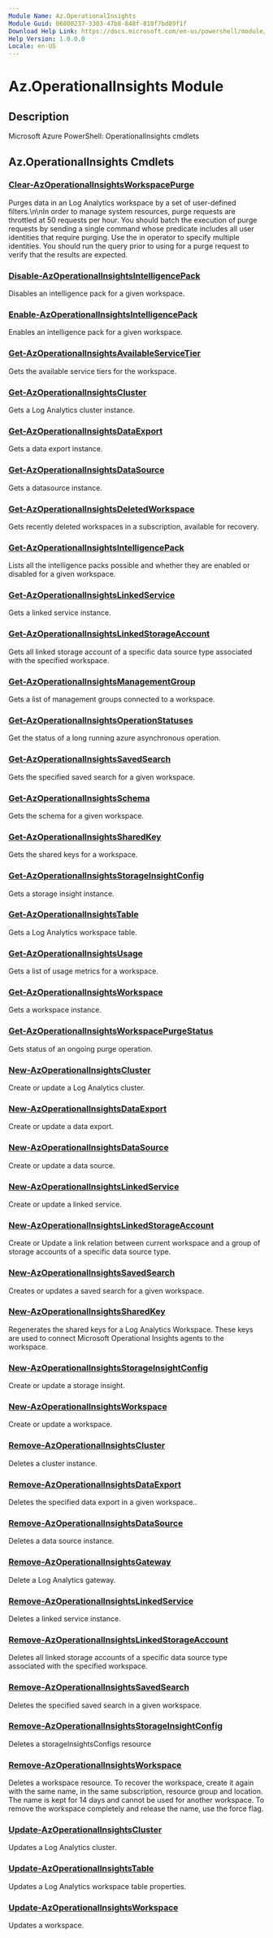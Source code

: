 ```yaml
---
Module Name: Az.OperationalInsights
Module Guid: 06800237-3303-47b8-848f-810f7bd09f1f
Download Help Link: https://docs.microsoft.com/en-us/powershell/module/az.operationalinsights
Help Version: 1.0.0.0
Locale: en-US
---
```


# Az.OperationalInsights Module
## Description
Microsoft Azure PowerShell: OperationalInsights cmdlets

## Az.OperationalInsights Cmdlets
### [Clear-AzOperationalInsightsWorkspacePurge](Clear-AzOperationalInsightsWorkspacePurge.md)
Purges data in an Log Analytics workspace by a set of user-defined filters.\n\nIn order to manage system resources, purge requests are throttled at 50 requests per hour.
You should batch the execution of purge requests by sending a single command whose predicate includes all user identities that require purging.
Use the in operator to specify multiple identities.
You should run the query prior to using for a purge request to verify that the results are expected.

### [Disable-AzOperationalInsightsIntelligencePack](Disable-AzOperationalInsightsIntelligencePack.md)
Disables an intelligence pack for a given workspace.

### [Enable-AzOperationalInsightsIntelligencePack](Enable-AzOperationalInsightsIntelligencePack.md)
Enables an intelligence pack for a given workspace.

### [Get-AzOperationalInsightsAvailableServiceTier](Get-AzOperationalInsightsAvailableServiceTier.md)
Gets the available service tiers for the workspace.

### [Get-AzOperationalInsightsCluster](Get-AzOperationalInsightsCluster.md)
Gets a Log Analytics cluster instance.

### [Get-AzOperationalInsightsDataExport](Get-AzOperationalInsightsDataExport.md)
Gets a data export instance.

### [Get-AzOperationalInsightsDataSource](Get-AzOperationalInsightsDataSource.md)
Gets a datasource instance.

### [Get-AzOperationalInsightsDeletedWorkspace](Get-AzOperationalInsightsDeletedWorkspace.md)
Gets recently deleted workspaces in a subscription, available for recovery.

### [Get-AzOperationalInsightsIntelligencePack](Get-AzOperationalInsightsIntelligencePack.md)
Lists all the intelligence packs possible and whether they are enabled or disabled for a given workspace.

### [Get-AzOperationalInsightsLinkedService](Get-AzOperationalInsightsLinkedService.md)
Gets a linked service instance.

### [Get-AzOperationalInsightsLinkedStorageAccount](Get-AzOperationalInsightsLinkedStorageAccount.md)
Gets all linked storage account of a specific data source type associated with the specified workspace.

### [Get-AzOperationalInsightsManagementGroup](Get-AzOperationalInsightsManagementGroup.md)
Gets a list of management groups connected to a workspace.

### [Get-AzOperationalInsightsOperationStatuses](Get-AzOperationalInsightsOperationStatuses.md)
Get the status of a long running azure asynchronous operation.

### [Get-AzOperationalInsightsSavedSearch](Get-AzOperationalInsightsSavedSearch.md)
Gets the specified saved search for a given workspace.

### [Get-AzOperationalInsightsSchema](Get-AzOperationalInsightsSchema.md)
Gets the schema for a given workspace.

### [Get-AzOperationalInsightsSharedKey](Get-AzOperationalInsightsSharedKey.md)
Gets the shared keys for a workspace.

### [Get-AzOperationalInsightsStorageInsightConfig](Get-AzOperationalInsightsStorageInsightConfig.md)
Gets a storage insight instance.

### [Get-AzOperationalInsightsTable](Get-AzOperationalInsightsTable.md)
Gets a Log Analytics workspace table.

### [Get-AzOperationalInsightsUsage](Get-AzOperationalInsightsUsage.md)
Gets a list of usage metrics for a workspace.

### [Get-AzOperationalInsightsWorkspace](Get-AzOperationalInsightsWorkspace.md)
Gets a workspace instance.

### [Get-AzOperationalInsightsWorkspacePurgeStatus](Get-AzOperationalInsightsWorkspacePurgeStatus.md)
Gets status of an ongoing purge operation.

### [New-AzOperationalInsightsCluster](New-AzOperationalInsightsCluster.md)
Create or update a Log Analytics cluster.

### [New-AzOperationalInsightsDataExport](New-AzOperationalInsightsDataExport.md)
Create or update a data export.

### [New-AzOperationalInsightsDataSource](New-AzOperationalInsightsDataSource.md)
Create or update a data source.

### [New-AzOperationalInsightsLinkedService](New-AzOperationalInsightsLinkedService.md)
Create or update a linked service.

### [New-AzOperationalInsightsLinkedStorageAccount](New-AzOperationalInsightsLinkedStorageAccount.md)
Create or Update a link relation between current workspace and a group of storage accounts of a specific data source type.

### [New-AzOperationalInsightsSavedSearch](New-AzOperationalInsightsSavedSearch.md)
Creates or updates a saved search for a given workspace.

### [New-AzOperationalInsightsSharedKey](New-AzOperationalInsightsSharedKey.md)
Regenerates the shared keys for a Log Analytics Workspace.
These keys are used to connect Microsoft Operational Insights agents to the workspace.

### [New-AzOperationalInsightsStorageInsightConfig](New-AzOperationalInsightsStorageInsightConfig.md)
Create or update a storage insight.

### [New-AzOperationalInsightsWorkspace](New-AzOperationalInsightsWorkspace.md)
Create or update a workspace.

### [Remove-AzOperationalInsightsCluster](Remove-AzOperationalInsightsCluster.md)
Deletes a cluster instance.

### [Remove-AzOperationalInsightsDataExport](Remove-AzOperationalInsightsDataExport.md)
Deletes the specified data export in a given workspace..

### [Remove-AzOperationalInsightsDataSource](Remove-AzOperationalInsightsDataSource.md)
Deletes a data source instance.

### [Remove-AzOperationalInsightsGateway](Remove-AzOperationalInsightsGateway.md)
Delete a Log Analytics gateway.

### [Remove-AzOperationalInsightsLinkedService](Remove-AzOperationalInsightsLinkedService.md)
Deletes a linked service instance.

### [Remove-AzOperationalInsightsLinkedStorageAccount](Remove-AzOperationalInsightsLinkedStorageAccount.md)
Deletes all linked storage accounts of a specific data source type associated with the specified workspace.

### [Remove-AzOperationalInsightsSavedSearch](Remove-AzOperationalInsightsSavedSearch.md)
Deletes the specified saved search in a given workspace.

### [Remove-AzOperationalInsightsStorageInsightConfig](Remove-AzOperationalInsightsStorageInsightConfig.md)
Deletes a storageInsightsConfigs resource

### [Remove-AzOperationalInsightsWorkspace](Remove-AzOperationalInsightsWorkspace.md)
Deletes a workspace resource.
To recover the workspace, create it again with the same name, in the same subscription, resource group and location.
The name is kept for 14 days and cannot be used for another workspace.
To remove the workspace completely and release the name, use the force flag.

### [Update-AzOperationalInsightsCluster](Update-AzOperationalInsightsCluster.md)
Updates a Log Analytics cluster.

### [Update-AzOperationalInsightsTable](Update-AzOperationalInsightsTable.md)
Updates a Log Analytics workspace table properties.

### [Update-AzOperationalInsightsWorkspace](Update-AzOperationalInsightsWorkspace.md)
Updates a workspace.

